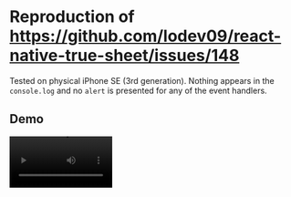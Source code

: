 # Reproduction of https://github.com/lodev09/react-native-true-sheet/issues/148

Tested on physical iPhone SE (3rd generation). Nothing appears in the `console.log` and no `alert` is presented for any of the event handlers.

## Demo

<video src='demo.mov' width=180/>
